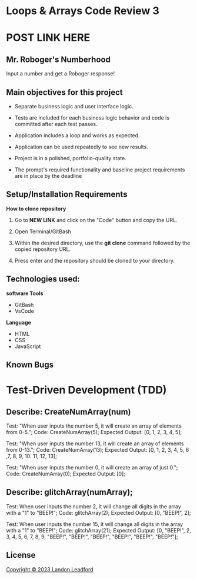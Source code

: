 # Loops & Arrays Code Review 3

# POST LINK HERE

## Mr. Roboger's Numberhood

Input a number and get a Roboger response!

## Main objectives for this project

- Separate business logic and user interface logic.

- Tests are included for each business logic behavior and code is committed after each test passes.

- Application includes a loop and works as expected.

- Application can be used repeatedly to see new results.

- Project is in a polished, portfolio-quality state.

- The prompt's required functionality and baseline project requirements are in place by the deadline

## Setup/Installation Requirements

**How to clone repository**

1. Go to 
**NEW LINK**
and click on the "Code" button and copy the URL.

2. Open Terminal/GitBash

3. Within the desired directory, use the **git clone** command followed by the copied repository URL.

4. Press enter and the repository should be cloned to your directory.



## Technologies used:

**software Tools**
- GitBash
- VsCode

**Language**
- HTML
- CSS
- JavaScript

## Known Bugs

# Test-Driven Development (TDD)

## Describe: CreateNumArray(num)

Test: "When user inputs the number 5, it will create an array of elements from 0-5.";
Code: CreateNumArray(5); 
Expected Output: [0, 1, 2, 3, 4, 5];

Test: "When user inputs the number 13, it will create an array of elements from 0-13.";
Code: CreateNumArray(13); 
Expected Output: [0, 1, 2, 3, 4, 5, 6 ,7, 8, 9, 10. 11, 12, 13];

Test: "When user inputs the number 0, it will create an array of just 0.";
Code: CreateNumArray(0); 
Expected Output: [0];

## Describe: glitchArray(numArray);

Test: When user inputs the number 2, it will change all digits in the array with a "1" to "BEEP!";
Code: glitchArray(2);
Expected Output: [0, "BEEP!", 2];

Test: When user inputs the number 15, it will change all digits in the array with a "1" to "BEEP!";
Code: glitchArray(21);
Expected Output: [0, "BEEP!", 2, 3, 4, 5, 6, 7, 8, 9, "BEEP!", "BEEP!", "BEEP!", "BEEP!", "BEEP!", "BEEP!"];




## License
[Copyright © 2023 Landon Leadford](LICENSE.txt)
